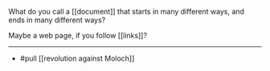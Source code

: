 What do you call a [[document]] that starts in many different ways, and ends in many different ways?

Maybe a web page, if you follow [[links]]?

<hr />

- #pull [[revolution against Moloch]]
